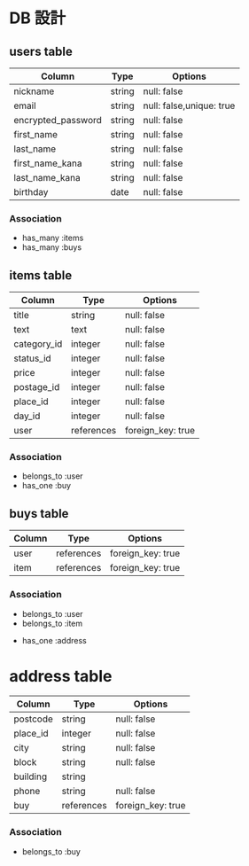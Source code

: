 
# DB 設計

## users table

| Column             | Type                | Options                  |
|--------------------|---------------------|------------------------- |
| nickname           | string              | null: false              |
| email              | string              | null: false,unique: true |
| encrypted_password | string              | null: false              |
| first_name         | string              | null: false              |
| last_name          | string              | null: false              |
| first_name_kana    | string              | null: false              |
| last_name_kana     | string              | null: false              |
| birthday           | date                | null: false              |

### Association

* has_many :items
* has_many :buys

## items table

| Column                          | Type       | Options           |
|---------------------------------|------------|-------------------|
| title                           | string     | null: false       |
| text                            | text       | null: false       |
| category_id                     | integer    | null: false      |
| status_id                       | integer    | null: false       |
| price                           | integer    | null: false       |
| postage_id                      | integer    | null: false       |
| place_id                        | integer    | null: false       |
| day_id                          | integer    | null: false       |
| user                            | references | foreign_key: true |

### Association

- belongs_to :user
- has_one :buy


## buys table

| Column      | Type       | Options           |
|-------------|------------|-------------------|
| user        | references | foreign_key: true | 
| item        | references | foreign_key: true | 

### Association

- belongs_to :user
- belongs_to :item
* has_one :address


# address table

| Column         | Type        | Options           |
|----------------|-------------|-------------------|
| postcode       | string      | null: false       |
| place_id       | integer     | null: false       |
| city           | string      | null: false       |
| block          | string      | null: false       |
| building       | string      |        |
| phone          | string      | null: false       |
| buy            | references  | foreign_key: true |



### Association
- belongs_to :buy

